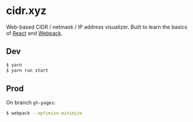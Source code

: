 # cidr.xyz

Web-based CIDR / netmask / IP address visualizer. Built to learn the basics of [React](https://facebook.github.io/react/) and [Webpack](https://webpack.github.io/docs/).

## Dev

```bash
$ yarn
$ yarn run start
```

## Prod

On branch `gh-pages`:

```bash
$ webpack --optimize-minimize
```
